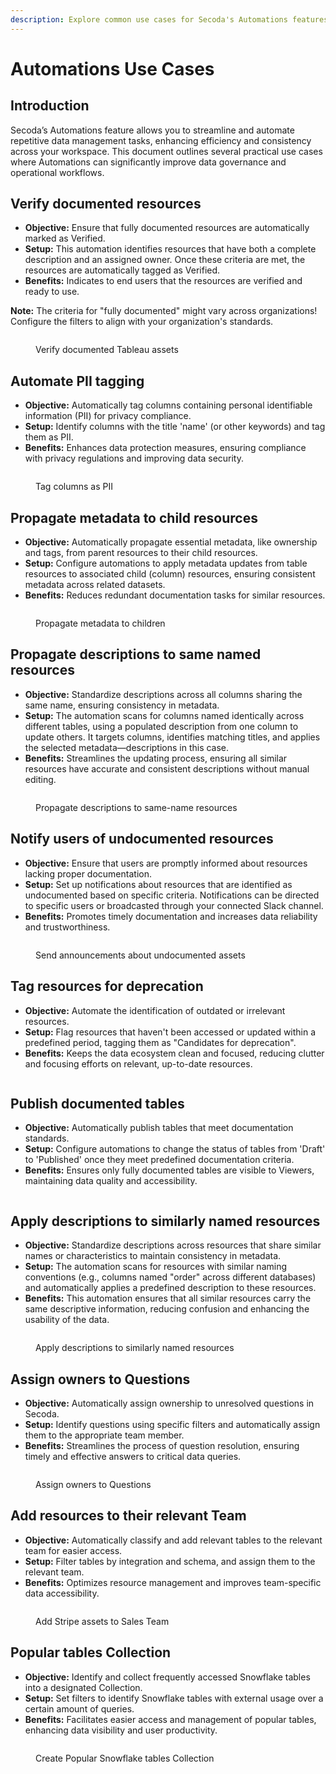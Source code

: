 ```yaml
---
description: Explore common use cases for Secoda's Automations features.
---
```


# Automations Use Cases

## Introduction

Secoda’s Automations feature allows you to streamline and automate repetitive data management tasks, enhancing efficiency and consistency across your workspace. This document outlines several practical use cases where Automations can significantly improve data governance and operational workflows.

## Verify documented resources

* **Objective:** Ensure that fully documented resources are automatically marked as Verified.
* **Setup:** This automation identifies resources that have both a complete description and an assigned owner. Once these criteria are met, the resources are automatically tagged as Verified.
* **Benefits:** Indicates to end users that the resources are verified and ready to use.

**Note:** The criteria for "fully documented" might vary across organizations! Configure the filters to align with your organization's standards.

<figure><img src="../../.gitbook/assets/Screenshot 2024-05-23 at 11.31.44 AM.png" alt=""><figcaption><p>Verify documented Tableau assets</p></figcaption></figure>

## Automate PII tagging

* **Objective:** Automatically tag columns containing personal identifiable information (PII) for privacy compliance.
* **Setup:** Identify columns with the title 'name' (or other keywords) and tag them as PII.
* **Benefits:** Enhances data protection measures, ensuring compliance with privacy regulations and improving data security.

<figure><img src="../../.gitbook/assets/Screenshot 2024-05-23 at 11.33.30 AM.png" alt=""><figcaption><p>Tag columns as PII</p></figcaption></figure>

## Propagate metadata to child resources

* **Objective:** Automatically propagate essential metadata, like ownership and tags, from parent resources to their child resources.
* **Setup:** Configure automations to apply metadata updates from table resources to associated child (column) resources, ensuring consistent metadata across related datasets.
* **Benefits:** Reduces redundant documentation tasks for similar resources.

<figure><img src="../../.gitbook/assets/Screenshot 2024-05-21 at 4.49.34 PM.png" alt=""><figcaption><p>Propagate metadata to children</p></figcaption></figure>

## Propagate descriptions to same named resources

* **Objective:** Standardize descriptions across all columns sharing the same name, ensuring consistency in metadata.&#x20;
* **Setup:** The automation scans for columns named identically across different tables, using a populated description from one column to update others. It targets columns, identifies matching titles, and applies the selected metadata—descriptions in this case.&#x20;
* **Benefits:** Streamlines the updating process, ensuring all similar resources have accurate and consistent descriptions without manual editing.

<figure><img src="../../.gitbook/assets/Screenshot 2024-05-23 at 11.14.25 AM.png" alt=""><figcaption><p>Propagate descriptions to same-name resources</p></figcaption></figure>

## Notify users of undocumented resources

* **Objective:** Ensure that users are promptly informed about resources lacking proper documentation.
* **Setup:** Set up notifications about resources that are identified as undocumented based on specific criteria. Notifications can be directed to specific users or broadcasted through your connected Slack channel.
* **Benefits:** Promotes timely documentation and increases data reliability and trustworthiness.

<figure><img src="../../.gitbook/assets/Screenshot 2024-05-21 at 4.45.42 PM.png" alt=""><figcaption><p>Send announcements about undocumented assets</p></figcaption></figure>

## Tag resources for deprecation

* **Objective:** Automate the identification of outdated or irrelevant resources.&#x20;
* **Setup:** Flag resources that haven't been accessed or updated within a predefined period, tagging them as "Candidates for deprecation".&#x20;
* **Benefits:** Keeps the data ecosystem clean and focused, reducing clutter and focusing efforts on relevant, up-to-date resources.

<figure><img src="../../.gitbook/assets/Screenshot 2024-05-24 at 2.28.05 PM.png" alt=""><figcaption></figcaption></figure>

## Publish documented tables

* **Objective:** Automatically publish tables that meet documentation standards.
* **Setup:** Configure automations to change the status of tables from 'Draft' to 'Published' once they meet predefined documentation criteria.
* **Benefits:** Ensures only fully documented tables are visible to Viewers, maintaining data quality and accessibility.

<figure><img src="../../.gitbook/assets/Screenshot 2024-05-23 at 11.37.03 AM.png" alt=""><figcaption></figcaption></figure>

## Apply descriptions to similarly named resources

* **Objective:** Standardize descriptions across resources that share similar names or characteristics to maintain consistency in metadata.
* **Setup:** The automation scans for resources with similar naming conventions (e.g., columns named "order" across different databases) and automatically applies a predefined description to these resources.
* **Benefits:** This automation ensures that all similar resources carry the same descriptive information, reducing confusion and enhancing the usability of the data.&#x20;

<figure><img src="../../.gitbook/assets/Screenshot 2024-05-23 at 11.40.00 AM.png" alt=""><figcaption><p>Apply descriptions to similarly named resources</p></figcaption></figure>

## Assign owners to Questions

* **Objective:** Automatically assign ownership to unresolved questions in Secoda.
* **Setup:** Identify questions using specific filters and automatically assign them to the appropriate team member.
* **Benefits:** Streamlines the process of question resolution, ensuring timely and effective answers to critical data queries.

<figure><img src="../../.gitbook/assets/Screenshot 2024-05-23 at 11.42.05 AM.png" alt=""><figcaption><p>Assign owners to Questions</p></figcaption></figure>

## Add resources to their relevant Team

* **Objective:** Automatically classify and add relevant tables to the relevant team for easier access.
* **Setup:** Filter tables by integration and schema, and assign them to the relevant team.
* **Benefits:** Optimizes resource management and improves team-specific data accessibility.

<figure><img src="../../.gitbook/assets/Screenshot 2024-05-23 at 11.43.46 AM.png" alt=""><figcaption><p>Add Stripe assets to Sales Team</p></figcaption></figure>

## Popular tables Collection

* **Objective:** Identify and collect frequently accessed Snowflake tables into a designated Collection.
* **Setup:** Set filters to identify Snowflake tables with external usage over a certain amount of queries.
* **Benefits:** Facilitates easier access and management of popular tables, enhancing data visibility and user productivity.

<div data-full-width="true">

<figure><img src="../../.gitbook/assets/Screenshot 2024-05-23 at 11.46.25 AM.png" alt=""><figcaption><p>Create Popular Snowflake tables Collection</p></figcaption></figure>

</div>

